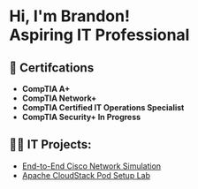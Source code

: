 <h1>Hi, I'm Brandon! <br/> Aspiring IT Professional</h1>
<h2> 📜 Certifcations </h2>

- <b>CompTIA A+</b>
- <b>CompTIA Network+</b>
- <b>CompTIA Certified IT Operations Specialist</b>
- <b>CompTIA Security+ In Progress</b>

<h2>👨‍💻 IT Projects:</h2>

- [End-to-End Cisco Network Simulation](https://github.com/Brandyn117/End-to-End-Network-Simulation)
- [Apache CloudStack Pod Setup Lab](https://github.com/Brandyn117/Apache-CloudStack-Pod-Setup-Lab)

<!--
**brandyn117/brandyn117** is a ✨ _special_ ✨ repository because its `README.md` (this file) appears on your GitHub profile.

Here are some ideas to get you started:

- 🔭 I’m currently working on ...
- 🌱 I’m currently learning ...
- 👯 I’m looking to collaborate on ...
- 🤔 I’m looking for help with ...
- 💬 Ask me about ...
- 📫 How to reach me: ...
- 😄 Pronouns: ...
- ⚡ Fun fact: ...
-->

